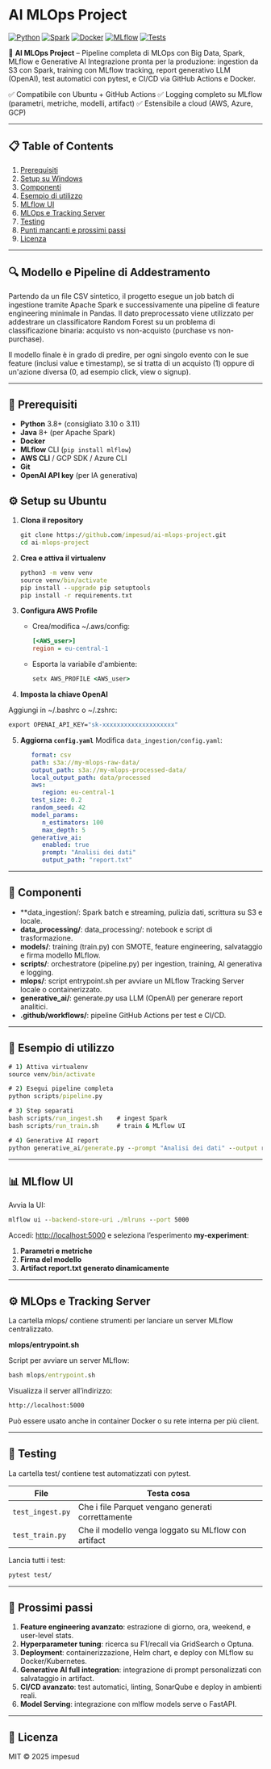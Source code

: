 # AI MLOps Project

[![Python](https://img.shields.io/badge/python-3.8%2B-blue)](https://www.python.org/)
[![Spark](https://img.shields.io/badge/Spark-3.5.5-orange)](https://spark.apache.org/)
[![Docker](https://img.shields.io/badge/docker-20.10-blue)](https://www.docker.com/)
[![MLflow](https://img.shields.io/badge/MLflow-2.6.2-green)](https://mlflow.org/)
[![Tests](https://github.com/impesud/ai-mlops-project/actions/workflows/ci-cd.yml/badge.svg)](https://github.com/impesud/ai-mlops-project/actions/workflows/ci-cd.yml)

🚀 **AI MLOps Project** – Pipeline completa di MLOps con Big Data, Spark, MLflow e Generative AI
Integrazione pronta per la produzione: ingestion da S3 con Spark, training con MLflow tracking, report generativo LLM (OpenAI), test automatici con pytest, e CI/CD via GitHub Actions e Docker.

✅ Compatibile con Ubuntu + GitHub Actions
✅ Logging completo su MLflow (parametri, metriche, modelli, artifact)
✅ Estensibile a cloud (AWS, Azure, GCP)

---

## 📋 Table of Contents

1. [Prerequisiti](#-prerequisiti)
2. [Setup su Windows](#-setup-su-windows)
3. [Componenti](#-componenti)
4. [Esempio di utilizzo](#-esempio-di-utilizzo)
5. [MLflow UI](#mlflow-ui)
6. [MLOps e Tracking Server](#mlops-e-tracking-server)
7. [Testing](#testing)
8. [Punti mancanti e prossimi passi](#punti-mancanti-e-prossimi-passi)
9. [Licenza](#licenza)

---

## 🔍 Modello e Pipeline di Addestramento
Partendo da un file CSV sintetico, il progetto esegue un job batch di ingestione tramite Apache Spark e successivamente una pipeline di feature engineering minimale in Pandas. Il dato preprocessato viene utilizzato per addestrare un classificatore Random Forest su un problema di classificazione binaria: acquisto vs non-acquisto (purchase vs non-purchase).

Il modello finale è in grado di predire, per ogni singolo evento con le sue feature (inclusi value e timestamp), se si tratta di un acquisto (1) oppure di un'azione diversa (0, ad esempio click, view o signup).

---

## 🔧 Prerequisiti

* **Python** 3.8+ (consigliato 3.10 o 3.11)
* **Java** 8+ (per Apache Spark)
* **Docker**
* **MLflow** CLI (`pip install mlflow`)
* **AWS CLI** / GCP SDK / Azure CLI
* **Git**
* **OpenAI API key** (per IA generativa)

## ⚙️ Setup su Ubuntu

1. **Clona il repository**

   ```bat
   git clone https://github.com/impesud/ai-mlops-project.git
   cd ai-mlops-project
   ```
2. **Crea e attiva il virtualenv**

   ```bat
   python3 -m venv venv
   source venv/bin/activate
   pip install --upgrade pip setuptools
   pip install -r requirements.txt
   ```
3. **Configura AWS Profile**

   * Crea/modifica ~/.aws/config:

     ```ini
     [<AWS_user>]
     region = eu-central-1
     ```
   * Esporta la variabile d'ambiente:

     ```bat
     setx AWS_PROFILE <AWS_user>
     ```
4. **Imposta la chiave OpenAI**

Aggiungi in ~/.bashrc o ~/.zshrc:

   ```bat
   export OPENAI_API_KEY="sk-xxxxxxxxxxxxxxxxxxxx"
   ```
5. **Aggiorna `config.yaml`**
   Modifica `data_ingestion/config.yaml`:

   ```yaml
      format: csv
      path: s3a://my-mlops-raw-data/
      output_path: s3a://my-mlops-processed-data/
      local_output_path: data/processed
      aws:
         region: eu-central-1
      test_size: 0.2
      random_seed: 42
      model_params:
         n_estimators: 100
         max_depth: 5
      generative_ai:
         enabled: true
         prompt: "Analisi dei dati"
         output_path: "report.txt"
   ```

---

## 🧩 Componenti

* **data_ingestion/: Spark batch e streaming, pulizia dati, scrittura su S3 e locale.
* **data_processing/**: data_processing/: notebook e script di trasformazione.
* **models/**: training (train.py) con SMOTE, feature engineering, salvataggio e firma modello MLflow.
* **scripts/**: orchestratore (pipeline.py) per ingestion, training, AI generativa e logging.
* **mlops/**: script entrypoint.sh per avviare un MLflow Tracking Server locale o containerizzato.
* **generative_ai/**: generate.py usa LLM (OpenAI) per generare report analitici.
* **.github/workflows/**: pipeline GitHub Actions per test e CI/CD.

---

## 🎯 Esempio di utilizzo

```bat
# 1) Attiva virtualenv
source venv/bin/activate

# 2) Esegui pipeline completa
python scripts/pipeline.py

# 3) Step separati
bash scripts/run_ingest.sh    # ingest Spark
bash scripts/run_train.sh     # train & MLflow UI

# 4) Generative AI report
python generative_ai/generate.py --prompt "Analisi dei dati" --output report.txt
```

---

## 📊 MLflow UI

Avvia la UI:

```bat
mlflow ui --backend-store-uri ./mlruns --port 5000
```

Accedi: [http://localhost:5000](http://localhost:5000) e seleziona l’esperimento **my-experiment**:
1. **Parametri e metriche**
2. **Firma del modello**
3. **Artifact report.txt generato dinamicamente**

---

## ⚙️ MLOps e Tracking Server
La cartella mlops/ contiene strumenti per lanciare un server MLflow centralizzato.

**mlops/entrypoint.sh**

Script per avviare un server MLflow:
```bat
bash mlops/entrypoint.sh
```

Visualizza il server all’indirizzo:
```bat
http://localhost:5000
```

Può essere usato anche in container Docker o su rete interna per più client.

---

## 🧪 Testing

La cartella test/ contiene test automatizzati con pytest.

| File             | Testa cosa                                          |
| ---------------- | --------------------------------------------------- |
| `test_ingest.py` | Che i file Parquet vengano generati correttamente   |
| `test_train.py`  | Che il modello venga loggato su MLflow con artifact |

Lancia tutti i test:

```bat
pytest test/
```

---

## 🚀 Prossimi passi

1. **Feature engineering avanzato**: estrazione di giorno, ora, weekend, e user-level stats.
2. **Hyperparameter tuning**: ricerca su F1/recall via GridSearch o Optuna.
3. **Deployment**: containerizzazione, Helm chart, e deploy con MLflow su Docker/Kubernetes.
4. **Generative AI full integration**: integrazione di prompt personalizzati con salvataggio in artifact.
5. **CI/CD avanzato**: test automatici, linting, SonarQube e deploy in ambienti reali.
6. **Model Serving**: integrazione con mlflow models serve o FastAPI.

---

## 📜 Licenza

MIT © 2025 impesud





